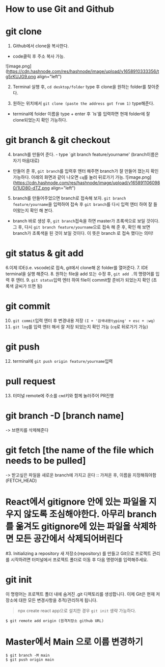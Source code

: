 # How to use Git and Github

# git clone
1. Github에서 clone을 복사한다.
- code클릭 후 주소 복사 가능.

![image.png](https://cdn.hashnode.com/res/hashnode/image/upload/v1658910333356/tg5rKUJG9.png align="left")

2. Terminal 실행 후, `cd desktop/folder` type 후 clone을 원하는 folder를 찾아준다. 

3. 원하는 위치에서 `git clone (paste the address got from 1)` type해준다.
- terminal에 folder 이름을 type + enter 후 `ls'를 입력하면 현재 folder에 잘 clone되었는지 확인 가능하다.

# git branch & git checkout
4. branch를 만들어 준다. - type `git branch feature/yourname' (branch이름은 자기 마음대로)
  - 만들어 준 후, `git branch`를 입력후 엔터 해주면 branch가 잘 만들어 졌는지 확인 가능하다. 아래의 화면과 같이 나오면 `cq`를 눌러 뒤로가기 가능.
![image.png](https://cdn.hashnode.com/res/hashnode/image/upload/v1658911060980/1UD80-dTZ.png align="left")

5. branch를 만들어주었으면 branch로 접속해 보자. `git branch feature/yourname`을 입력하여 접속 후 `git branch`를 다시 입력 엔터 하여 잘 들어왔는지 확인 해 본다.
- branch 바로 생성 후, `git branch`접속을 하면 master가 초록색으로 보일 것이다. 그 후, 다시 `git branch feature/yourname`으로 접속 해 준 후, 확인 해 보면 branch가 초록색을 된 것이 보일 것이다. 이 뜻은 branch 로 접속 했다는 의미!

# git status & git add
6.이제 IDE(i.e. vscode)로 접속, git에서 clone해 온 folder를 열어준다.
7. IDE terminal을 실행 해준다.
8. 원하는 file을 add 또는 수정 후, `git add .`의 명령어를 입력 후 엔터.
9. `git status`입력 엔터 하여 file이 commit할 준비가 되었는지 확인 (초록색 글씨가 뜨면 됨)

# git commit
10. `git commit`입력 엔터 후 변경내용 저장 `(I + '검색내용typing' + esc + :wq)`
11. `git log`를 입력 엔터 해서 잘 저장 되었는지 확인 가능 (`cq`로 뒤로가기 가능)

# git push
12. terminal에 `git push origin feature/yourname`입력

# pull request
13. 터미널 remote에 주소를 `cmd`키와 함께 눌러주어 PR진행

# git branch -D [branch name]
-> 브랜치를 삭제해준다

# git fetch [the name of the file which needs to be pulled]
-> 받고싶은 파일을 새로운 branch에 가지고 온다 :: 가져온 후, 이름을 지정해줘야함(FETCH_HEAD)

# React에서 gitignore 안에 있는 파일을 지우지 않도록 조심해야한다. 아무리 branch를 옮겨도 gitignore에 있는 파일을 삭제하면 모든 공간에서 삭제되어버린다

#3. Initializing a repository
새 저장소(repository) 를 만들고 Git으로 프로젝트 관리를 시작하려면 터미널에서 프로젝트 폴더로 이동 후 다음 명령어를 입력해주세요.

# git init
이 명령어는 프로젝트 폴더 내에 숨겨진 .git 디렉토리를 생성합니다. 이제 Git은 현재 저장소에 대한 모든 변경사항을 추적/관리하게 됩니다.

> npx create react app으로 설치한 경우 `git init` 생략 가능하다.

```CLI
$ git remote add origin (원격저장소 github URL)
```

# Master에서 Main 으로 이름 변경하기
```
$ git branch -M main
$ git push origin main
```